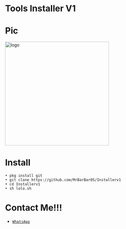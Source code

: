 # Tools Installer V1

# Pic

<img src="https://github.com/MrBarBar05/pic/blob/master/20191102_202210.jpg" width="340px" alt="logo"><br>

# Install
```
• pkg install git
• git clone https://github.com/MrBarBar05/Installerv1
• cd Installerv1
• sh lolo.sh
```

# Contact Me!!!

* [`WhatsApp`](https://wa.me/6285693587969)
